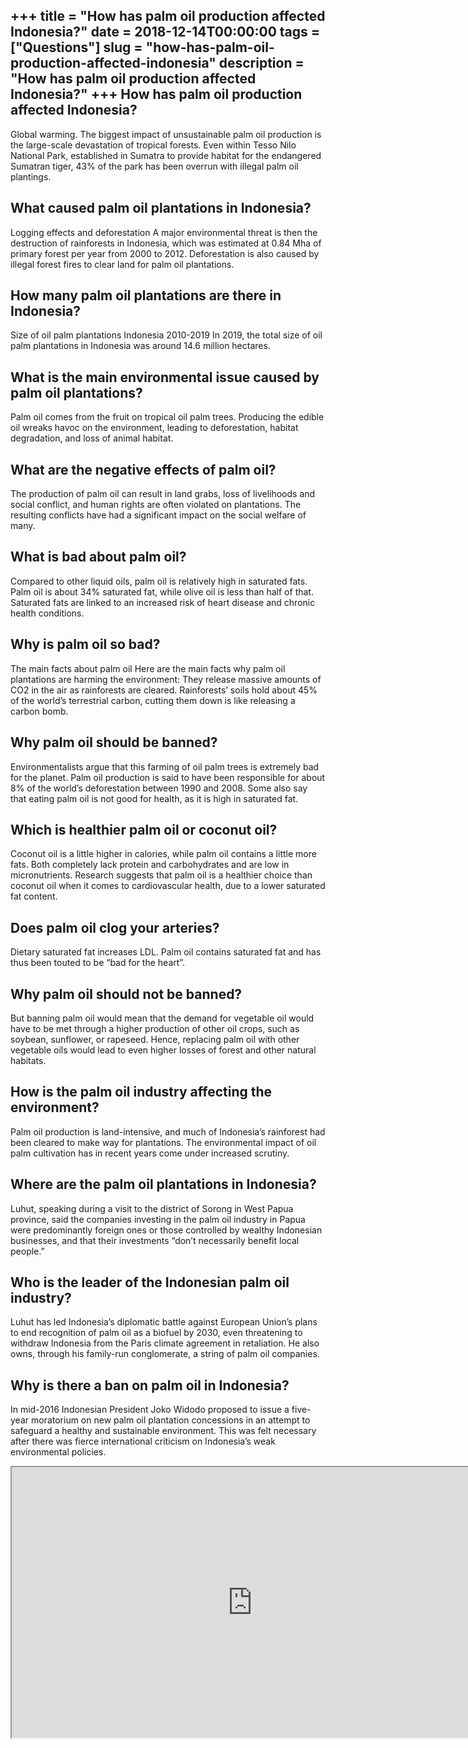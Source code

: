 +++
title = "How has palm oil production affected Indonesia?"
date = 2018-12-14T00:00:00
tags = ["Questions"]
slug = "how-has-palm-oil-production-affected-indonesia"
description = "How has palm oil production affected Indonesia?"
+++
How has palm oil production affected Indonesia?
-----------------------------------------------

Global warming. The biggest impact of unsustainable palm oil production is the large-scale devastation of tropical forests. Even within Tesso Nilo National Park, established in Sumatra to provide habitat for the endangered Sumatran tiger, 43% of the park has been overrun with illegal palm oil plantings.

What caused palm oil plantations in Indonesia?
----------------------------------------------

Logging effects and deforestation A major environmental threat is then the destruction of rainforests in Indonesia, which was estimated at 0.84 Mha of primary forest per year from 2000 to 2012. Deforestation is also caused by illegal forest fires to clear land for palm oil plantations.

How many palm oil plantations are there in Indonesia?
-----------------------------------------------------

Size of oil palm plantations Indonesia 2010-2019 In 2019, the total size of oil palm plantations in Indonesia was around 14.6 million hectares.

What is the main environmental issue caused by palm oil plantations?
--------------------------------------------------------------------

Palm oil comes from the fruit on tropical oil palm trees. Producing the edible oil wreaks havoc on the environment, leading to deforestation, habitat degradation, and loss of animal habitat.

What are the negative effects of palm oil?
------------------------------------------

The production of palm oil can result in land grabs, loss of livelihoods and social conflict, and human rights are often violated on plantations. The resulting conflicts have had a significant impact on the social welfare of many.

What is bad about palm oil?
---------------------------

Compared to other liquid oils, palm oil is relatively high in saturated fats. Palm oil is about 34% saturated fat, while olive oil is less than half of that. Saturated fats are linked to an increased risk of heart disease and chronic health conditions.

Why is palm oil so bad?
-----------------------

The main facts about palm oil Here are the main facts why palm oil plantations are harming the environment: They release massive amounts of CO2 in the air as rainforests are cleared. Rainforests’ soils hold about 45% of the world’s terrestrial carbon, cutting them down is like releasing a carbon bomb.

Why palm oil should be banned?
------------------------------

Environmentalists argue that this farming of oil palm trees is extremely bad for the planet. Palm oil production is said to have been responsible for about 8% of the world’s deforestation between 1990 and 2008. Some also say that eating palm oil is not good for health, as it is high in saturated fat.

Which is healthier palm oil or coconut oil?
-------------------------------------------

Coconut oil is a little higher in calories, while palm oil contains a little more fats. Both completely lack protein and carbohydrates and are low in micronutrients. Research suggests that palm oil is a healthier choice than coconut oil when it comes to cardiovascular health, due to a lower saturated fat content.

Does palm oil clog your arteries?
---------------------------------

Dietary saturated fat increases LDL. Palm oil contains saturated fat and has thus been touted to be “bad for the heart”.

Why palm oil should not be banned?
----------------------------------

But banning palm oil would mean that the demand for vegetable oil would have to be met through a higher production of other oil crops, such as soybean, sunflower, or rapeseed. Hence, replacing palm oil with other vegetable oils would lead to even higher losses of forest and other natural habitats.

How is the palm oil industry affecting the environment?
-------------------------------------------------------

Palm oil production is land-intensive, and much of Indonesia’s rainforest had been cleared to make way for plantations. The environmental impact of oil palm cultivation has in recent years come under increased scrutiny.

Where are the palm oil plantations in Indonesia?
------------------------------------------------

Luhut, speaking during a visit to the district of Sorong in West Papua province, said the companies investing in the palm oil industry in Papua were predominantly foreign ones or those controlled by wealthy Indonesian businesses, and that their investments “don’t necessarily benefit local people.”

Who is the leader of the Indonesian palm oil industry?
------------------------------------------------------

Luhut has led Indonesia’s diplomatic battle against European Union’s plans to end recognition of palm oil as a biofuel by 2030, even threatening to withdraw Indonesia from the Paris climate agreement in retaliation. He also owns, through his family-run conglomerate, a string of palm oil companies.

Why is there a ban on palm oil in Indonesia?
--------------------------------------------

In mid-2016 Indonesian President Joko Widodo proposed to issue a five-year moratorium on new palm oil plantation concessions in an attempt to safeguard a healthy and sustainable environment. This was felt necessary after there was fierce international criticism on Indonesia’s weak environmental policies.

<iframe allow="accelerometer; autoplay; clipboard-write; encrypted-media; gyroscope; picture-in-picture" allowfullscreen="" class="__youtube_prefs__  epyt-is-override  no-lazyload" data-no-lazy="1" data-origheight="433" data-origwidth="770" data-skipgform_ajax_framebjll="" height="433" id="_ytid_12333" loading="lazy" src="https://www.youtube.com/embed/LSumTLrJzdU?enablejsapi=1&autoplay=0&cc_load_policy=0&cc_lang_pref=&iv_load_policy=1&loop=0&modestbranding=0&rel=1&fs=1&playsinline=0&autohide=2&theme=dark&color=red&controls=1&" title="YouTube player" width="770"></iframe>